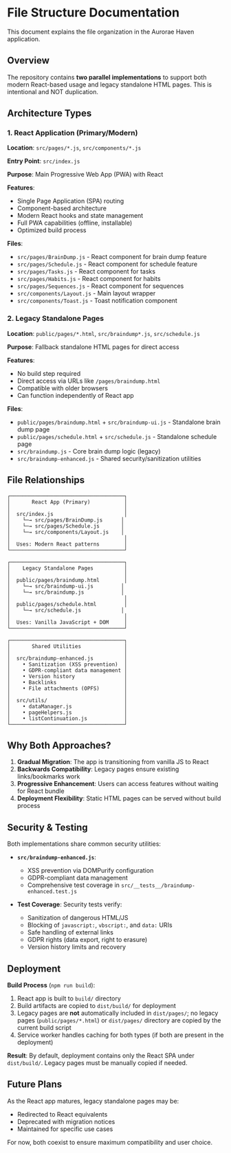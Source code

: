 # File Structure Documentation

This document explains the file organization in the Aurorae Haven application.

## Overview

The repository contains **two parallel implementations** to support both modern React-based usage and legacy standalone
HTML pages. This is intentional and NOT duplication.

## Architecture Types

### 1. React Application (Primary/Modern)

**Location**: `src/pages/*.js`, `src/components/*.js`

**Entry Point**: `src/index.js`

**Purpose**: Main Progressive Web App (PWA) with React

**Features**:

- Single Page Application (SPA) routing
- Component-based architecture
- Modern React hooks and state management
- Full PWA capabilities (offline, installable)
- Optimized build process

**Files**:

- `src/pages/BrainDump.js` - React component for brain dump feature
- `src/pages/Schedule.js` - React component for schedule feature
- `src/pages/Tasks.js` - React component for tasks
- `src/pages/Habits.js` - React component for habits
- `src/pages/Sequences.js` - React component for sequences
- `src/components/Layout.js` - Main layout wrapper
- `src/components/Toast.js` - Toast notification component

### 2. Legacy Standalone Pages

**Location**: `public/pages/*.html`, `src/braindump*.js`, `src/schedule.js`

**Purpose**: Fallback standalone HTML pages for direct access

**Features**:

- No build step required
- Direct access via URLs like `/pages/braindump.html`
- Compatible with older browsers
- Can function independently of React app

**Files**:

- `public/pages/braindump.html` + `src/braindump-ui.js` - Standalone brain dump page
- `public/pages/schedule.html` + `src/schedule.js` - Standalone schedule page
- `src/braindump.js` - Core brain dump logic (legacy)
- `src/braindump-enhanced.js` - Shared security/sanitization utilities

## File Relationships

```text
┌─────────────────────────────────────┐
│       React App (Primary)           │
│                                     │
│  src/index.js                       │
│    └─→ src/pages/BrainDump.js      │
│    └─→ src/pages/Schedule.js       │
│    └─→ src/components/Layout.js    │
│                                     │
│  Uses: Modern React patterns        │
└─────────────────────────────────────┘

┌─────────────────────────────────────┐
│    Legacy Standalone Pages          │
│                                     │
│  public/pages/braindump.html        │
│    └─→ src/braindump-ui.js         │
│    └─→ src/braindump.js            │
│                                     │
│  public/pages/schedule.html         │
│    └─→ src/schedule.js             │
│                                     │
│  Uses: Vanilla JavaScript + DOM     │
└─────────────────────────────────────┘

┌─────────────────────────────────────┐
│       Shared Utilities              │
│                                     │
│  src/braindump-enhanced.js          │
│    • Sanitization (XSS prevention)  │
│    • GDPR-compliant data management │
│    • Version history                │
│    • Backlinks                      │
│    • File attachments (OPFS)        │
│                                     │
│  src/utils/                         │
│    • dataManager.js                 │
│    • pageHelpers.js                 │
│    • listContinuation.js            │
└─────────────────────────────────────┘
```

## Why Both Approaches?

1. **Gradual Migration**: The app is transitioning from vanilla JS to React
2. **Backwards Compatibility**: Legacy pages ensure existing links/bookmarks work
3. **Progressive Enhancement**: Users can access features without waiting for React bundle
4. **Deployment Flexibility**: Static HTML pages can be served without build process

## Security & Testing

Both implementations share common security utilities:

- **`src/braindump-enhanced.js`**:
  - XSS prevention via DOMPurify configuration
  - GDPR-compliant data management
  - Comprehensive test coverage in `src/__tests__/braindump-enhanced.test.js`

- **Test Coverage**: Security tests verify:
  - Sanitization of dangerous HTML/JS
  - Blocking of `javascript:`, `vbscript:`, and `data:` URIs
  - Safe handling of external links
  - GDPR rights (data export, right to erasure)
  - Version history limits and recovery

## Deployment

**Build Process** (`npm run build`):

1. React app is built to `build/` directory
2. Build artifacts are copied to `dist/build/` for deployment
3. Legacy pages are **not** automatically included in `dist/pages/`; no legacy pages (`public/pages/*.html`) or
   `dist/pages/` directory are copied by the current build script
4. Service worker handles caching for both types (if both are present in the deployment)

**Result**: By default, deployment contains only the React SPA under `dist/build/`. Legacy pages must be manually
copied if needed.

## Future Plans

As the React app matures, legacy standalone pages may be:

- Redirected to React equivalents
- Deprecated with migration notices
- Maintained for specific use cases

For now, both coexist to ensure maximum compatibility and user choice.

